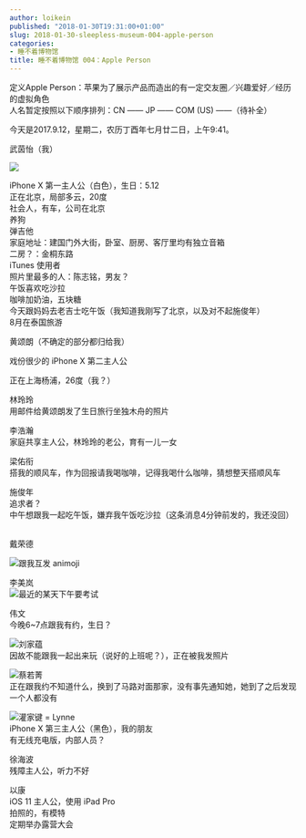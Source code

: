```yaml
---
author: loikein
published: "2018-01-30T19:31:00+01:00"
slug: 2018-01-30-sleepless-museum-004-apple-person
categories:
- 睡不着博物馆
title: 睡不着博物馆 004：Apple Person
---
```

定义Apple Person：苹果为了展示产品而造出的有一定交友圈／兴趣爱好／经历的虚拟角色  
人名暂定按照以下顺序排列：CN —— JP —— COM (US) ——（待补全）  
  
今天是2017.9.12，星期二，农历丁酉年七月廿二日，上午9:41。  
  
武茵怡（我）  

[![](../images/thumbnails/2018-01-30-shui-bu-zhao-bo-wu-guan-004-apple-person-%25E6%25AD%25A6%25E8%258C%25B5%25E6%2580%25A1.png)](../images/2018-01-30-shui-bu-zhao-bo-wu-guan-004-apple-person-%25E6%25AD%25A6%25E8%258C%25B5%25E6%2580%25A1.png)

iPhone X 第一主人公（白色），生日：5.12  
正在北京，局部多云，20度  
社会人，有车，公司在北京  
养狗  
弹吉他  
家庭地址：建国门外大街，卧室、厨房、客厅里均有独立音箱  
二房？：金桐东路  
iTunes 使用者  
照片里最多的人：陈志铭，男友？  
午饭喜欢吃沙拉  
咖啡加奶油，五块糖  
今天跟妈妈去老吉士吃午饭（我知道我刚写了北京，以及对不起施俊年）  
8月在泰国旅游  
  

黄颂朗（不确定的部分都归给我）

戏份很少的 iPhone X 第二主人公

正在上海杨浦，26度（我？）

  

林玲玲  
用邮件给黄颂朗发了生日旅行坐独木舟的照片  
  
李浩瀚  
家庭共享主人公，林玲玲的老公，育有一儿一女  

  

梁佑衔  
搭我的顺风车，作为回报请我喝咖啡，记得我喝什么咖啡，猜想整天搭顺风车  
  
施俊年  
追求者？  
中午想跟我一起吃午饭，嫌弃我午饭吃沙拉（这条消息4分钟前发的，我还没回）  
  
[  
](https://3.bp.blogspot.com/-81MkzrbbQYI/WnCpJO5WD6I/AAAAAAAAAh0/fNeV7Bk2NFkPBmPzXCgFOh8EqmpViWldwCLcBGAs/s1600/%25E6%2588%25B4%25E8%258D%25A3%25E5%25BE%25B7.png)
戴荣德  

[![](../images/thumbnails/2018-01-30-shui-bu-zhao-bo-wu-guan-004-apple-person-%25E6%2588%25B4%25E8%258D%25A3%25E5%25BE%25B7.png)](../images/2018-01-30-shui-bu-zhao-bo-wu-guan-004-apple-person-%25E6%2588%25B4%25E8%258D%25A3%25E5%25BE%25B7.png)跟我互发
animoji  
  
李美岚  
[![](../images/thumbnails/2018-01-30-shui-bu-zhao-bo-wu-guan-004-apple-person-%25E6%259D%258E%25E7%25BE%258E%25E5%25B2%259A.png)](../images/2018-01-30-shui-bu-zhao-bo-wu-guan-004-apple-person-%25E6%259D%258E%25E7%25BE%258E%25E5%25B2%259A.png)最近的某天下午要考试  
  
伟文  
今晚6~7点跟我有约，生日？  
  
[![](../images/thumbnails/2018-01-30-shui-bu-zhao-bo-wu-guan-004-apple-person-%25E5%2588%2598%25E5%25AE%25B6%25E8%2595%25B4.png)](../images/2018-01-30-shui-bu-zhao-bo-wu-guan-004-apple-person-%25E5%2588%2598%25E5%25AE%25B6%25E8%2595%25B4.png)刘家蕴  
因故不能跟我一起出来玩（说好的上班呢？），正在被我发照片  
  
[![](../images/thumbnails/2018-01-30-shui-bu-zhao-bo-wu-guan-004-apple-person-%25E8%2594%25A1%25E8%258B%25A5%25E8%258F%2581.png)](../images/2018-01-30-shui-bu-zhao-bo-wu-guan-004-apple-person-%25E8%2594%25A1%25E8%258B%25A5%25E8%258F%2581.png)蔡若菁  
正在跟我约不知道什么，换到了马路对面那家，没有事先通知她，她到了之后发现一个人都没有  
  
[![](../images/thumbnails/2018-01-30-shui-bu-zhao-bo-wu-guan-004-apple-person-%25E7%2581%258C%25E5%25AE%25B6%25E9%2594%25AE.png)](../images/2018-01-30-shui-bu-zhao-bo-wu-guan-004-apple-person-%25E7%2581%258C%25E5%25AE%25B6%25E9%2594%25AE.png)灌家键
= Lynne  
iPhone X 第三主人公（黑色），我的朋友  
有无线充电版，内部人员？  
  
徐海波  
残障主人公，听力不好  
  
以康  
iOS 11 主人公，使用 iPad Pro  
拍照的，有模特  
定期举办露营大会
